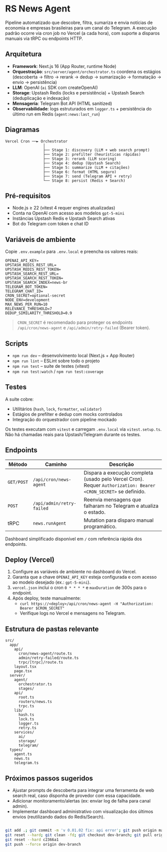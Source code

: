 # RS News Agent

Pipeline automatizado que descobre, filtra, sumariza e envia notícias de economia e empresas brasileiras para um canal do Telegram. A execução padrão ocorre via cron job no Vercel (a cada hora), com suporte a disparos manuais via tRPC ou endpoints HTTP.

## Arquitetura

- **Framework**: Next.js 16 (App Router, runtime Node)
- **Orquestração**: `src/server/agent/orchestrator.ts` coordena os estágios (descoberta → filtro → rerank → dedup → sumarização → formatação → envio → persistência)
- **LLM**: OpenAI (`ai` SDK com createOpenAI)
- **Storage**: Upstash Redis (locks e persistência) + Upstash Search (deduplicação e indexação)
- **Mensageria**: Telegram Bot API (HTML sanitized)
- **Observabilidade**: logs estruturados em `logger.ts` + persistência do último run em Redis (`agent:news:last_run`)

## Diagramas

```
Vercel Cron ──► Orchestrator
                 │
                 ├── Stage 1: discovery (LLM + web search prompt)
                 ├── Stage 2: prefilter (heurísticas rápidas)
                 ├── Stage 3: rerank (LLM scoring)
                 ├── Stage 4: dedup (Upstash Search)
                 ├── Stage 5: summarize (LLM + citações)
                 ├── Stage 6: format (HTML seguro)
                 ├── Stage 7: send (Telegram API + retry)
                 └── Stage 8: persist (Redis + Search)
```

## Pré-requisitos

- Node.js ≥ 22 (vitest 4 requer engines atualizadas)
- Conta na OpenAI com acesso aos modelos `gpt-5-mini`
- Instâncias Upstash Redis e Upstash Search ativas
- Bot do Telegram com token e chat ID

## Variáveis de ambiente

Copie `.env.example` para `.env.local` e preencha os valores reais:

```
OPENAI_API_KEY=
UPSTASH_REDIS_REST_URL=
UPSTASH_REDIS_REST_TOKEN=
UPSTASH_SEARCH_REST_URL=
UPSTASH_SEARCH_REST_TOKEN=
UPSTASH_SEARCH_INDEX=news-br
TELEGRAM_BOT_TOKEN=
TELEGRAM_CHAT_ID=
CRON_SECRET=optional-secret
NODE_ENV=development
MAX_NEWS_PER_RUN=10
RELEVANCE_THRESHOLD=7
DEDUP_SIMILARITY_THRESHOLD=0.9
```

> `CRON_SECRET` é recomendado para proteger os endpoints `/api/cron/news-agent` e `/api/admin/retry-failed` (Bearer token).

## Scripts

- `npm run dev` – desenvolvimento local (Next.js + App Router)
- `npm run lint` – ESLint sobre todo o projeto
- `npm run test` – suíte de testes (vitest)
- `npm run test:watch` / `npm run test:coverage`

## Testes

A suíte cobre:

- Utilitários (`hash`, `lock`, `formatter`, `validator`)
- Estágios de prefilter e dedup com mocks controlados
- Integração do orquestrador com pipeline mockado

Os testes executam com `vitest` e carregam `.env.local` via `vitest.setup.ts`. Não há chamadas reais para Upstash/Telegram durante os testes.

## Endpoints

| Método | Caminho | Descrição |
| ------ | ------- | --------- |
| `GET/POST` | `/api/cron/news-agent` | Dispara a execução completa (usado pelo Vercel Cron). Requer `Authorization: Bearer <CRON_SECRET>` se definido. |
| `POST` | `/api/admin/retry-failed` | Reenvia mensagens que falharam no Telegram e atualiza o estado. |
| tRPC | `news.runAgent` | Mutation para disparo manual programático. |

Dashboard simplificado disponível em `/` com referência rápida dos endpoints.

## Deploy (Vercel)

1. Configure as variáveis de ambiente no dashboard do Vercel.
2. Garanta que a chave `OPENAI_API_KEY` esteja configurada e com acesso ao modelo desejado (ex.: `gpt-5-mini`).
3. `vercel.json` inclui o cron `0 * * * *` e `maxDuration` de 300s para o endpoint.
4. Após deploy, teste manualmente:
   - `curl https://<deploy>/api/cron/news-agent -H "Authorization: Bearer $CRON_SECRET"`
   - Verifique logs no Vercel e mensagens no Telegram.

## Estrutura de pastas relevante

```
src/
  app/
    api/
      cron/news-agent/route.ts
      admin/retry-failed/route.ts
      trpc/[trpc]/route.ts
    layout.tsx
    page.tsx
  server/
    agent/
      orchestrator.ts
      stages/
    api/
      root.ts
      routers/news.ts
      trpc.ts
    lib/
      hash.ts
      lock.ts
      logger.ts
      retry.ts
    services/
      ai/
      storage/
      telegram/
  types/
    agent.ts
    news.ts
    telegram.ts
```

## Próximos passos sugeridos

- Ajustar prompts de descoberta para integrar uma ferramenta de web search real, caso disponha de provedor com essa capacidade.
- Adicionar monitoramento/alertas (ex: enviar log de falha para canal admin).
- Implementar dashboard administrativo com visualização dos últimos envios (reutilizando dados do Redis/Search).


```bash

git add .; git commit -m 'v 0.01.02 fix: api error'; git push origin main
git reset --hard; git clean -fd; git checkout dev-branch; git pull origin dev-branch
git reset --hard c2366a1
git push --force origin dev-branch
